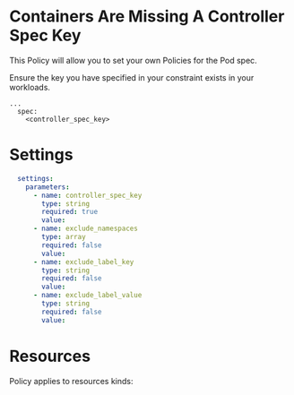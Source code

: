 # Containers Are Missing A Controller Spec Key

This Policy will allow you to set your own Policies for the Pod spec. 


Ensure the key you have specified in your constraint exists in your workloads. 
```
...
  spec:
    <controller_spec_key>
```


# Settings
```yaml
  settings:
    parameters:
      - name: controller_spec_key
        type: string
        required: true
        value:
      - name: exclude_namespaces
        type: array
        required: false
        value:
      - name: exclude_label_key
        type: string
        required: false
        value:
      - name: exclude_label_value
        type: string
        required: false
        value:
```

# Resources
Policy applies to resources kinds:

